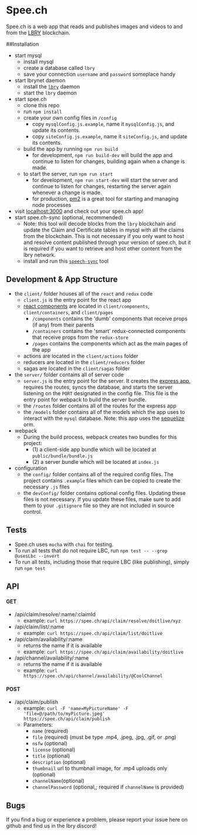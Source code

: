 # Spee.ch
Spee.ch is a web app that reads and publishes images and videos to and from the [LBRY](https://lbry.io/) blockchain.

##Installation
* start mysql
	* install mysql
	* create a database called `lbry`
	* save your connection `username` and `password` someplace handy
* start lbrynet daemon
	* install the [`lbry`](https://github.com/lbryio/lbry) daemon
	* start the `lbry` daemon
* start spee.ch
	* clone this repo
	* run `npm install`
	* create your own config files in `/config`
	  * copy `mysqlConfig.js.example`, name it `mysqlConfig.js`, and update its contents.
	  * copy `siteConfig.js.example`, name it `siteConfig.js`, and update its contents.
	* build the app by running `npm run build`
	  * for development, `npm run build-dev` will build the app and continue to listen for changes, building again when a change is made.
	* to start the server, run `npm run start`
	  * for development, `npm run start-dev` will start the server and continue to listen for changes, restarting the server again whenever a change is made. 
	  * for production, [pm2](http://pm2.keymetrics.io/docs/usage/quick-start/) is a great tool for starting and managing node processes
* visit [localhost:3000](http://localhost:3000) and check out your spee.ch app!
* start spee.ch-sync (optional, recommended)
    * Note: this tool will decode blocks from the `lbry` blockchain and update the Claim and Certificate tables in mysql with all the claims from the blockchain.  This is not necessary if you only want to host and resolve content published through your version of spee.ch, but it is required if you want to retrieve and host other content from the lbry network.
    * install and run this [`speech-sync`](https://github.com/billbitt/spee.ch-sync) tool

## Development & App Structure
* the `client/` folder houses all of the `react` and `redux` code
  * `client.js` is the entry point for the react app
  * [react components](https://reactjs.org/docs/react-component.html) are located in `client/components`, `client/containers`, and `client/pages`
      * `/components` contains the 'dumb' components that receive props (if any) from their parents
      * `/containers` contains the 'smart' redux-connected components that receive props from the `redux-store`
      * `/pages` contains the components which act as the main pages of the app
  * actions are located in the `client/actions` folder
  * reducers are located in the `client/reducers` folder
  * sagas are located in the `client/sagas` folder 
* the `server/` folder contains all of server code
  * `server.js` is the entry point for the server.  It creates the [express app](https://expressjs.com/), requires the routes, syncs the database, and starts the server listening on the `PORT` designated in the config file. This file is the entry point for webpack to build the server bundle.
  * the `/routes` folder contains all of the routes for the express app
  * the `/models` folder contains all of the models which the app uses to interact with the `mysql` database.  Note: this app uses the [sequelize](http://docs.sequelizejs.com/) orm.
* webpack
  * During the build process, webpack creates two bundles for this project: 
    *  (1) a client-side app bundle which will be located at `public/bundle/bundle.js`
    *  (2) a server bundle which will be located at `index.js`
* configuration
  * the `config/` folder contains all of the required config files.  The project contains `.example` files which can be copied to create the necessary `.js` files
  * the `devConfig/` folder contains optional config files.  Updating these files is not necessary.  If you update these files, make sure to add them to your `.gitignore` file so they are not included in source control.

## Tests
* Spee.ch uses `mocha` with `chai` for testing.  
* To run all tests that do not require LBC, run `npm test -- --grep @usesLbc --invert`
* To run all tests, including those that require LBC (like publishing), simply run `npm test`

## API

#### GET
* /api/claim/resolve/:name/:claimId
  * example: `curl https://spee.ch/api/claim/resolve/doitlive/xyz`
* /api/claim/list/:name
  * example: `curl https://spee.ch/api/claim/list/doitlive`
* /api/claim/availability/:name
  * returns the name if it is available
  * example: `curl https://spee.ch/api/claim/availability/doitlive`
* /api/channel/availability/:name
  * returns the name if it is available
  * example: `curl https://spee.ch/api/channel/availability/@CoolChannel`

#### POST
* /api/claim/publish
  * example: `curl -F 'name=MyPictureName' -F 'file=@/path/to/myPicture.jpeg' https://spee.ch/api/claim/publish`
  * Parameters:
    * `name` (required)
    * `file` (required) (must be type .mp4, .jpeg, .jpg, .gif, or .png)
    * `nsfw` (optional)
    * `license` (optional)
    * `title` (optional)
    * `description` (optional)
    * `thumbnail` url to thumbnail image, for .mp4 uploads only (optional)
    * `channelName`(optional)
    * `channelPassword` (optional,; required if `channelName` is provided)

## Bugs
If you find a bug or experience a problem, please report your issue here on github and find us in the lbry discord!
